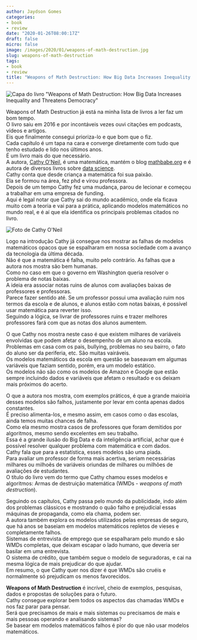 ```yaml
---
author: Jaydson Gomes
categories:
- book
- review
date: "2020-01-26T08:00:17Z"
draft: false
micro: false
image: /images/2020/01/weapons-of-math-destruction.jpg
slug: weapons-of-math-destruction
tags:
- book
- review
title: "Weapons of Math Destruction: How Big Data Increases Inequality and Threatens Democracy"
---
```

![Capa do livro "Weapons of Math Destruction: How Big Data Increases Inequality and Threatens Democracy"](/images/2020/01/weapons-of-math-destruction.jpg)  

Weapons of Math Destruction já está na minha lista de livros a ler faz um bom tempo.  
O livro saiu em 2016 e por incontáveis vezes ouvi citações em podcasts, vídeos e artigos.  
Eis que finalmente consegui prioriza-lo e que bom que o fiz.  
Cada capítulo é um tapa na cara e converge diretamente com tudo que tenho estudado e lido nos últimos anos.  
É um livro mais do que necessário.  
A autora, [Cathy O'Neil](https://en.wikipedia.org/wiki/Cathy_O%27Neil), é uma matemática, mantém o blog [mathbabe.org](https://mathbabe.org) e é autora de diversos livros sobre [data science](https://en.wikipedia.org/wiki/Data_science).  
Cathy conta que desde criança a matemática foi sua paixão.  
Ela se formou na área, fez phd e virou professora.  
Depois de um tempo Cathy fez uma mudança, parou de lecionar e começou a trabalhar em uma empresa de funding.  
Aqui é legal notar que Cathy sai do mundo acadêmico, onde ela ficava muito com a teoria e vai para a prática, aplicando modelos matemáticos no mundo real, e é aí que ela identifica os principais problemas citados no livro.  

![Foto de Cathy O'Neil](/images/2020/01/cathy-o-neil.jpg)  

Logo na introdução Cathy já consegue nos mostrar as falhas de modelos matemáticos opacos que se espalharam em nossa sociedade com a avanço da tecnologia da última década.  
Não é que a matemática é falha, muito pelo contrário. As falhas que a autora nos mostra são bem humanas.  
Como no caso em que o governo em Washington queria resolver o problema de notas baixas.  
A ideia era associar notas ruins de alunos com avaliações baixas de professores e professoras.  
Parece fazer sentido até. Se um professor possui uma avaliação ruim nos termos da escola e de alunos, e alunos estão com notas baixas, é possível usar matemática para reverter isso.  
Seguindo a lógica, se livrar de professores ruins e trazer melhores professores fará com que as notas dos alunos aumentem.  

O que Cathy nos mostra neste caso é que existem milhares de variáveis envolvidas que podem afetar o desempenho de um aluno na escola.  
Problemas em casa com os pais, bullying, problemas no seu bairro, o fato do aluno ser da periferia, etc. São muitas vairáveis.  
Os modelos matemáticos da escola em questão se baseavam em algumas variáveis que faziam sentido, porém, era um modelo estático.  
Os modelos não são como os modelos de Amazon e Google que estão sempre incluindo dados e variáveis que afetam o resultado e os deixam mais próximos do acerto.  

O que a autora nos mostra, com exemplos práticos, é que a grande maioiria desses modelos são falhos, justamente por levar em conta apenas dados constantes.  
É preciso alimenta-los, e mesmo assim, em casos como o das escolas, ainda temos muitas chances de falha.  
Como ela mesmo mostra casos de professores que foram demitidos por algoritmos, mesmo sendo excelentes em seu trabalho.  
Essa é a grande ilusão do Big Data e da inteligência artificial, achar que é possível resolver qualquer problema com matemática e com dados.  
Cathy fala que para a estatística, esses modelos são uma piada.  
Para avaliar um professor de forma mais acertiva, seriam necessárias milhares ou milhoẽs de variáveis oriundas de milhares ou milhões de avaliações de estudantes.  
O título do livro vem do termo que Cathy chamou esses modelos e algoritmos: Armas de destruição matemática (WMDs - _weapons of math destruction_).  

Seguindo os capítulos, Cathy passa pelo mundo da publicidade, indo além dos problemas clássicos e mostrando o quão falho e prejudicial essas máquinas de propaganda, como ela chama, podem ser.  
A autora também explora os modelos utilizados pelas empresas de seguro, que há anos se baseiam em modelos matemáticos repletos de vieses e completamente falhos.  
Sistemas de entrevista de emprego que se espalharam pelo mundo e são WMDs completas, que deixam escapar o lado humano, que deveria ser basilar em uma entrevista.  
O sistema de crédito, que também segue o modelo de seguradoras, e cai na mesma lógica de mais prejudicar do que ajudar.  
Em resumo, o que Cathy quer nos dizer é que WMDs são cruéis e normalmente só prejudicam os menos favorecidos.  

**Weapons of Math Destruction** é incrível, cheio de exemplos, pesquisas, dados e propostas de soluções para o futuro.  
Cathy consegue explorar bem todos os aspectos das chamadas WMDs e nos faz parar para pensar.  
Será que precisamos de mais e mais sistemas ou precisamos de mais e mais pessoas operando e analisando sistemas?  
Se basear em modelos matemáticos falhos é pior do que não usar modelos matemáticos.  


